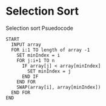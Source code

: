 # Selection Sort

Selection sort Psuedocode

```
START
  INPUT array
  FOR i:1 TO length of array -1
    SET minIndex = i      
    FOR j:i+1 TO n
      IF array[j] < array[minIndex]
        SET minIndex = j  
      END IF
    END FOR
    SWAP(array[i], array[minIndex])  
  END FOR
END

```




